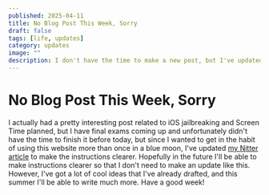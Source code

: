 ```yaml
---
published: 2025-04-11
title: No Blog Post This Week, Sorry
draft: false
tags: [life, updates]
category: updates
image: ""
description: I don't have the time to make a new post, but I've updated a previous one.
---
```


# No Blog Post This Week, Sorry
I actually had a pretty interesting post related to iOS jailbreaking and Screen Time planned, but I have final exams coming up and
unfortunately didn't have the time to finish it before today, but since I wanted to get in the habit of using this website more than
once in a blue moon, I've updated [my Nitter article](/posts/setting-up-nitter-with-nginx) to make the instructions clearer.
Hopefully in the future I'll be able to make instructions clearer so that I don't need to make an update like this. However, I've 
got a lot of cool ideas that I've already drafted, and this summer I'll be able to write much more. Have a good week!